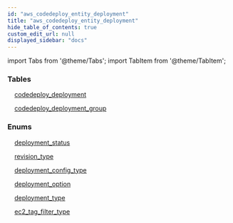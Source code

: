 ```yaml
---
id: "aws_codedeploy_entity_deployment"
title: "aws_codedeploy_entity_deployment"
hide_table_of_contents: true
custom_edit_url: null
displayed_sidebar: "docs"
---
```


import Tabs from '@theme/Tabs';
import TabItem from '@theme/TabItem';

<Tabs>
  <TabItem value="Components" label="Components" default>

### Tables

    [codedeploy_deployment](../../aws/tables/aws_codedeploy_entity_deployment.CodedeployDeployment)

    [codedeploy_deployment_group](../../aws/tables/aws_codedeploy_entity_deploymentGroup.CodedeployDeploymentGroup)

### Enums
    [deployment_status](../../aws/enums/aws_codedeploy_entity_deployment.DeploymentStatusEnum)

    [revision_type](../../aws/enums/aws_codedeploy_entity_deployment.RevisionType)

    [deployment_config_type](../../aws/enums/aws_codedeploy_entity_deploymentGroup.DeploymentConfigType)

    [deployment_option](../../aws/enums/aws_codedeploy_entity_deploymentGroup.DeploymentOption)

    [deployment_type](../../aws/enums/aws_codedeploy_entity_deploymentGroup.DeploymentType)

    [ec2_tag_filter_type](../../aws/enums/aws_codedeploy_entity_deploymentGroup.EC2TagFilterType)

</TabItem>
  <TabItem value="Code examples" label="Code examples">

</TabItem>
</Tabs>
